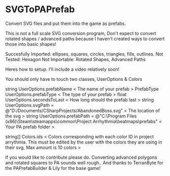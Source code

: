 # SVGToPAPrefab
 Convert SVG files and put them into the game as prefabs.
 
 This is not a full scale SVG conversion program, Don't expect to convert rotated shapes / advanced paths because I haven't created ways to   convert those into basic shapes!
 
 Succesfully Imported: ellipses, squares, circles, triangles, fills, outlines.
 Not Tested: Hexagon
 Not Importable: Rotated Shapes, Advanced Paths
 
 Heres how to setup. I'll include a video relatively soon!
 
 You should only have to touch two classes, UserOptions & Colors
 
 string UserOptions.prefabName < The name of your prefab >
 PrefabType UserOptions.prefabType < The type of your prefab >
 float UserOptions.secondsToLast < How long should the prefab last >
 string UserOptions.svgPath = @"D:/Documents/CSharpProjects/AbandonedBoss.svg" < The location of the svg >
 string UserOptions.prefabPath = @"C:\Program Files (x86)\Steam\steamapps\common\Project Arrhythmia\beatmaps\prefabs" < Your PA prefab folder >
    
string[] Colors.ids < Colors corresponding with each color ID in project arrythmia. This must be edited by the user with the colors they are using in their svg, Max amount is 10 colors >

If you would like to contribute please do. Converting advanced polygons and rotated squares to PA sounds well rough..
And thanks to TerranByte for the PAPrefabBuilder & Lily for the base game!
        
